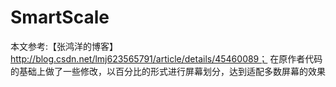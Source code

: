 # SmartScale
本文参考:【张鸿洋的博客】
http://blog.csdn.net/lmj623565791/article/details/45460089；
在原作者代码的基础上做了一些修改，以百分比的形式进行屏幕划分，达到适配多数屏幕的效果
